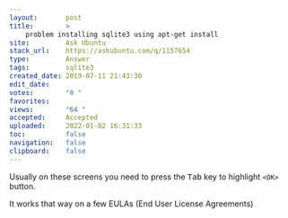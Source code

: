 ```yaml
---
layout:       post
title:        >
    problem installing sqlite3 using apt-get install
site:         Ask Ubuntu
stack_url:    https://askubuntu.com/q/1157654
type:         Answer
tags:         sqlite3
created_date: 2019-07-11 21:43:30
edit_date:    
votes:        "0 "
favorites:    
views:        "64 "
accepted:     Accepted
uploaded:     2022-01-02 16:31:33
toc:          false
navigation:   false
clipboard:    false
---
```


Usually on these screens you need to press the <kbd>Tab</kbd> key to highlight `<OK>` button.

It works that way on a few EULAs (End User License Agreements)
